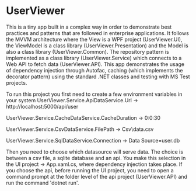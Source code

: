 # UserViewer
This is a tiny app built in a complex way in order to demonstrate best practices and patterns that are followed in enterprise applications. It follows the MVVM architecture where the View is a WPF project (UserViewer.UI), the ViewModel is a class library (UserViewer.Presentation) and the Model is also a class library (UserViewer.Common). The repository pattern is implemented as a class library (UserViewer.Service) which connects to a Web API to fetch data (UserViewer.API). This app demonstrates the usage of dependency injection through Autofac, caching (which implements the decorator pattern) using the standard .NET classes and testing with MS Test projects.

To run this project you first need to create a few environment variables in your system
UserViewer.Service.ApiDataService.Url             -> http://localhost:5000/api/user

UserViewer.Service.CacheDataService.CacheDuration -> 0:0:30

UserViewer.Service.CsvDataService.FilePath        -> Csv\\data.csv

UserViewer.Service.SqlDataService.Connection      -> Data Source=user.db


Then you need to choose which datasource will serve data. The choice is between a csv file, a sqlite database and an api. You make this selection in the UI project -> App.xaml.cs, where dependency injection takes place. If you choose the api, before running the UI project, you need to open a command prompt at the folder level of the api project (UserViewer.API) and run the command 'dotnet run'.
